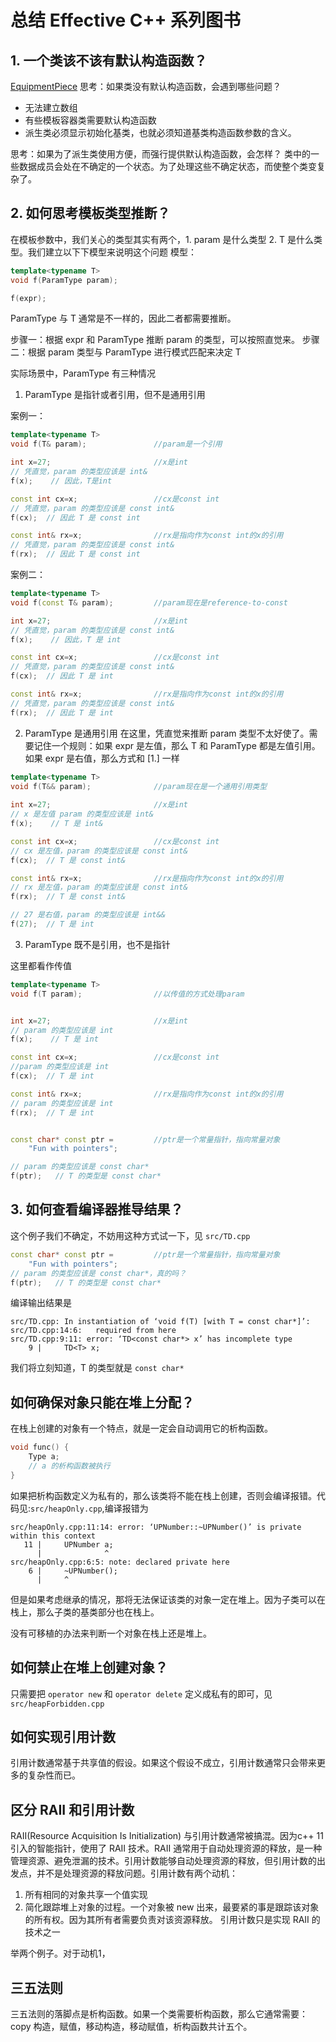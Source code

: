 # 总结 Effective C++ 系列图书

## 1. 一个类该不该有默认构造函数？
[EquipmentPiece](./src/equipmentpiece.md)
思考：如果类没有默认构造函数，会遇到哪些问题？
* 无法建立数组
* 有些模板容器类需要默认构造函数
* 派生类必须显示初始化基类，也就必须知道基类构造函数参数的含义。

思考：如果为了派生类使用方便，而强行提供默认构造函数，会怎样？
类中的一些数据成员会处在不确定的一个状态。为了处理这些不确定状态，而使整个类变复杂了。


## 2. 如何思考模板类型推断？
在模板参数中，我们关心的类型其实有两个，1. param 是什么类型 2. T 是什么类型。我们建立以下下模型来说明这个问题
模型：
```c++
template<typename T>
void f(ParamType param);

f(expr);
```
ParamType 与 T 通常是不一样的，因此二者都需要推断。

步骤一：根据 expr 和 ParamType 推断 param 的类型，可以按照直觉来。
步骤二：根据 param 类型与 ParamType 进行模式匹配来决定 T

实际场景中，ParamType 有三种情况

1. ParamType 是指针或者引用，但不是通用引用

案例一：
```c++
template<typename T>
void f(T& param);               //param是一个引用

int x=27;                       //x是int
// 凭直觉，param 的类型应该是 int&
f(x);    // 因此，T是int

const int cx=x;                 //cx是const int
// 凭直觉，param 的类型应该是 const int&
f(cx);  // 因此 T 是 const int

const int& rx=x;                //rx是指向作为const int的x的引用
// 凭直觉，param 的类型应该是 const int&
f(rx);  // 因此 T 是 const int
```

案例二：
```c++
template<typename T>
void f(const T& param);         //param现在是reference-to-const

int x=27;                       //x是int
// 凭直觉，param 的类型应该是 const int&
f(x);    // 因此，T 是 int

const int cx=x;                 //cx是const int
// 凭直觉，param 的类型应该是 const int&
f(cx);  // 因此 T 是 int

const int& rx=x;                //rx是指向作为const int的x的引用
// 凭直觉，param 的类型应该是 const int&
f(rx);  // 因此 T 是 int
```

2. ParamType 是通用引用
在这里，凭直觉来推断 param 类型不太好使了。需要记住一个规则：如果 expr 是左值，那么 T 和 ParamType 都是左值引用。如果 expr 是右值，那么方式和 [1.] 一样
```c++
template<typename T>
void f(T&& param);              //param现在是一个通用引用类型
		
int x=27;                       //x是int
// x 是左值 param 的类型应该是 int&
f(x);    // T 是 int&

const int cx=x;                 //cx是const int
// cx 是左值，param 的类型应该是 const int&
f(cx);  // T 是 const int&

const int& rx=x;                //rx是指向作为const int的x的引用
// rx 是左值，param 的类型应该是 const int&
f(rx);  // T 是 const int&

// 27 是右值，param 的类型应该是 int&&
f(27);  // T 是 int
```
3. ParamType 既不是引用，也不是指针

这里都看作传值
```c++
template<typename T>
void f(T param);                //以传值的方式处理param


int x=27;                       //x是int
// param 的类型应该是 int
f(x);    // T 是 int

const int cx=x;                 //cx是const int
//param 的类型应该是 int
f(cx);  // T 是 int

const int& rx=x;                //rx是指向作为const int的x的引用
// param 的类型应该是 int
f(rx);  // T 是 int


const char* const ptr =         //ptr是一个常量指针，指向常量对象 
    "Fun with pointers";

// param 的类型应该是 const char* 
f(ptr);   // T 的类型是 const char*
```

## 3. 如何查看编译器推导结果？

这个例子我们不确定，不妨用这种方式试一下，见 `src/TD.cpp`
```c++
const char* const ptr =         //ptr是一个常量指针，指向常量对象 
    "Fun with pointers";
// param 的类型应该是 const char*，真的吗？
f(ptr);   // T 的类型是 const char*
```
编译输出结果是
```
src/TD.cpp: In instantiation of ‘void f(T) [with T = const char*]’:
src/TD.cpp:14:6:   required from here
src/TD.cpp:9:11: error: ‘TD<const char*> x’ has incomplete type
    9 |     TD<T> x;
```
我们将立刻知道，T 的类型就是 `const char*`

## 如何确保对象只能在堆上分配？

在栈上创建的对象有一个特点，就是一定会自动调用它的析构函数。
```c++
void func() {
    Type a;
    // a 的析构函数被执行
}

```
如果把析构函数定义为私有的，那么该类将不能在栈上创建，否则会编译报错。代码见:`src/heapOnly.cpp`,编译报错为
```
src/heapOnly.cpp:11:14: error: ‘UPNumber::~UPNumber()’ is private within this context
   11 |     UPNumber a;
      |              ^
src/heapOnly.cpp:6:5: note: declared private here
    6 |     ~UPNumber();
      |     ^
```

但是如果考虑继承的情况，那将无法保证该类的对象一定在堆上。因为子类可以在栈上，那么子类的基类部分也在栈上。

没有可移植的办法来判断一个对象在栈上还是堆上。

## 如何禁止在堆上创建对象？
只需要把 `operator new` 和 `operator delete` 定义成私有的即可，见 `src/heapForbidden.cpp`


## 如何实现引用计数
引用计数通常基于共享值的假设。如果这个假设不成立，引用计数通常只会带来更多的复杂性而已。


## 区分 RAII 和引用计数
RAII(Resource Acquisition Is Initialization) 与引用计数通常被搞混。因为c++ 11 引入的智能指针，使用了 RAII 技术。RAII 通常用于自动处理资源的释放，是一种管理资源、避免泄漏的技术。引用计数能够自动处理资源的释放，但引用计数的出发点，并不是处理资源的释放问题。引用计数有两个动机：
1. 所有相同的对象共享一个值实现
2. 简化跟踪堆上对象的过程。一个对象被 new 出来，最要紧的事是跟踪该对象的所有权。因为其所有者需要负责对该资源释放。
引用计数只是实现 RAII 的技术之一


举两个例子。对于动机1，


## 三五法则
三五法则的落脚点是析构函数。如果一个类需要析构函数，那么它通常需要：copy 构造，赋值，移动构造，移动赋值，析构函数共计五个。
